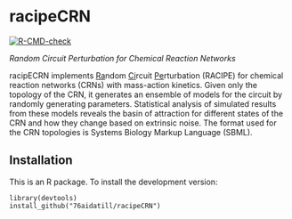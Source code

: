 # racipeCRN

[![R-CMD-check](https://github.com/76aidatill/racipeCRN/actions/workflows/R-CMD-check.yaml/badge.svg)](https://github.com/76aidatill/racipeCRN/actions/workflows/R-CMD-check.yaml)

*Random Circuit Perturbation for Chemical Reaction Networks*

racipECRN implements <ins>Ra</ins>ndom <ins>Ci</ins>rcuit <ins>Pe</ins>rturbation (RACIPE) for chemical reaction networks (CRNs) with mass-action kinetics. Given only the topology of the CRN, it generates an ensemble of models for the circuit by randomly generating parameters. Statistical analysis of simulated results from these models reveals the basin of attraction for different states of the CRN and how they change based on extrinsic noise. The format used for the CRN topologies is Systems Biology Markup Language (SBML).

## Installation ##
This is an R package. To install the development version:

```
library(devtools)
install_github("76aidatill/racipeCRN")
```
